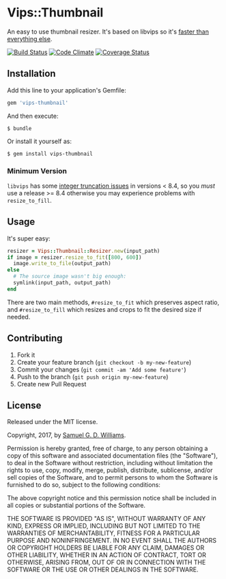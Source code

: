 # Vips::Thumbnail

An easy to use thumbnail resizer. It's based on libvips so it's [faster than everything else](http://www.vips.ecs.soton.ac.uk/index.php?title=Speed_and_Memory_Use).

[![Build Status](https://secure.travis-ci.org/ioquatix/vips-thumbnail.svg)](http://travis-ci.org/ioquatix/vips-thumbnail)
[![Code Climate](https://codeclimate.com/github/ioquatix/vips-thumbnail.svg)](https://codeclimate.com/github/ioquatix/vips-thumbnail)
[![Coverage Status](https://coveralls.io/repos/ioquatix/vips-thumbnail/badge.svg)](https://coveralls.io/r/ioquatix/vips-thumbnail)

## Installation

Add this line to your application's Gemfile:

```ruby
gem 'vips-thumbnail'
```

And then execute:

	$ bundle

Or install it yourself as:

	$ gem install vips-thumbnail

### Minimum Version

`libvips` has some [integer truncation issues](https://github.com/jcupitt/ruby-vips/issues/82) in versions < 8.4, so you *must* use a release >= 8.4 otherwise you may experience problems with `resize_to_fill`.

## Usage

It's super easy:

```ruby
resizer = Vips::Thumbnail::Resizer.new(input_path)
if image = resizer.resize_to_fit([800, 600])
  image.write_to_file(output_path)
else
  # The source image wasn't big enough:
  symlink(input_path, output_path)
end
```

There are two main methods, `#resize_to_fit` which preserves aspect ratio, and `#resize_to_fill` which resizes and crops to fit the desired size if needed.

## Contributing

1. Fork it
2. Create your feature branch (`git checkout -b my-new-feature`)
3. Commit your changes (`git commit -am 'Add some feature'`)
4. Push to the branch (`git push origin my-new-feature`)
5. Create new Pull Request

## License

Released under the MIT license.

Copyright, 2017, by [Samuel G. D. Williams](http://www.codeotaku.com/samuel-williams).

Permission is hereby granted, free of charge, to any person obtaining a copy
of this software and associated documentation files (the "Software"), to deal
in the Software without restriction, including without limitation the rights
to use, copy, modify, merge, publish, distribute, sublicense, and/or sell
copies of the Software, and to permit persons to whom the Software is
furnished to do so, subject to the following conditions:

The above copyright notice and this permission notice shall be included in
all copies or substantial portions of the Software.

THE SOFTWARE IS PROVIDED "AS IS", WITHOUT WARRANTY OF ANY KIND, EXPRESS OR
IMPLIED, INCLUDING BUT NOT LIMITED TO THE WARRANTIES OF MERCHANTABILITY,
FITNESS FOR A PARTICULAR PURPOSE AND NONINFRINGEMENT. IN NO EVENT SHALL THE
AUTHORS OR COPYRIGHT HOLDERS BE LIABLE FOR ANY CLAIM, DAMAGES OR OTHER
LIABILITY, WHETHER IN AN ACTION OF CONTRACT, TORT OR OTHERWISE, ARISING FROM,
OUT OF OR IN CONNECTION WITH THE SOFTWARE OR THE USE OR OTHER DEALINGS IN
THE SOFTWARE.
